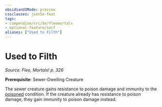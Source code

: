 ```yaml
---
obsidianUIMode: preview
cssclasses: json5e-feat
tags:
- compendium/src/5e/fleemortals
- optional-feature/secf
aliases: ["Used to Filth"]
---
```

# Used to Filth
*Source: Flee, Mortals! p. 326*  

**Prerequisite**: Sewer-Dwelling Creature

The sewer creature gains resistance to poison damage and immunity to the [poisoned](2-Mechanics/CLI/rules/conditions.md#poisoned) condition. If the creature already has resistance to poison damage, they gain immunity to poison damage instead.